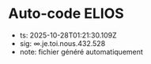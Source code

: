# Auto-code ELIOS
- ts: 2025-10-28T01:21:30.109Z
- sig: ∞.je.toi.nous.432.528
- note: fichier généré automatiquement